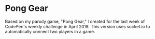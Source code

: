 # Pong Gear

Based on my parody game, "Pong Gear," I created for the last week of CodePen's weekly challenge in April 2018. This version uses socket.io to automatically connect two players in a game.
